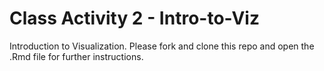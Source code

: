 # Class Activity 2 - Intro-to-Viz

Introduction to Visualization. Please fork and clone this repo and open the .Rmd file for further instructions.
